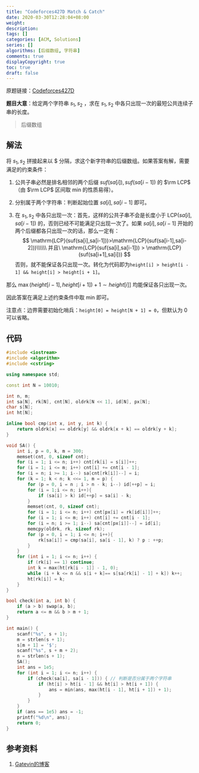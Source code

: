 ```yaml
---
title: "Codeforces427D Match & Catch"
date: 2020-03-30T12:28:04+08:00
weight: 
description:
tags: []
categories: [ACM, Solutions]
series: []
algorithms: [后缀数组, 字符串]
comments: true
displayCopyright: true
toc: true
draft: false
---
```


原题链接：[Codeforces427D](https://codeforces.com/contest/427/problem/D)

**题目大意**：给定两个字符串 $s_1, s_2$ ，求在 $s_1,s_2$ 中各只出现一次的最短公共连续子串的长度。

<!--more-->

> 后缀数组

## 解法

将 $s_1,s_2$ 拼接起来以 \$ 分隔，求这个新字符串的后缀数组。如果答案有解，需要满足的约束条件：

1. 公共子串必然是排名相邻的两个后缀 $suf(sa[i]),suf(sa[i-1])$ 的 $\rm LCP$ （由 $\rm LCP$ 区间取 min 的性质易得）。

2. 分别属于两个字符串：判断起始位置 $sa[i],sa[i-1]$ 即可。

3. 在 $s_1,s_2$ 中各只出现一次：首先，这样的公共子串不会是长度小于 $\mathrm{LCP}(sa[i],sa[i-1])$ 的，否则已经不可能满足只出现一次了。如果 $sa[i],sa[i-1]$ 开始的两个后缀都各只出现一次的话，那么一定有：  
  $$
  \mathrm{LCP}(suf(sa[i],sa[i-1]))>\mathrm{LCP}(suf(sa[i-1],sa[i-2]))\\\\\\
             并且\ \mathrm{LCP}(suf(sa[i],sa[i-1])) > \mathrm{LCP}(suf(sa[i+1],sa[i]))
  $$
  否则，就不能保证各只出现一次。转化为代码即为`height[i] > height[i - 1] && height[i] > height[i + 1]`。

  那么 $\max(height[i-1],height[i+1])+1 \sim height[i]]$ 均能保证各只出现一次。

因此答案在满足上述约束条件中取 min 即可。

注意点：边界需要初始化哨兵：`height[0] = height[N + 1] = 0`，但默认为 $0$ 可以省略。

## 代码

```cpp
#include <iostream>
#include <algorithm>
#include <cstring>

using namespace std;

const int N = 10010;

int n, m;
int sa[N], rk[N], cnt[N], oldrk[N << 1], id[N], px[N];
char s[N];
int ht[N];

inline bool cmp(int x, int y, int k) {
    return oldrk[x] == oldrk[y] && oldrk[x + k] == oldrk[y + k];
}

void SA() {
	int i, p = 0, k, m = 300;
	memset(cnt, 0, sizeof cnt);
	for (i = 1; i <= n; i++) cnt[rk[i] = s[i]]++;
	for (i = 1; i <= m; i++) cnt[i] += cnt[i - 1];
	for (i = n; i >= 1; i--) sa[cnt[rk[i]]--] = i;
	for (k = 1; k < n; k <<= 1, m = p) { 
		for (p = 0, i = n ; i > n - k; i--) id[++p] = i;
		for (i = 1;i <= n; i++){
			if (sa[i] > k) id[++p] = sa[i] - k;
		}
		memset(cnt, 0, sizeof cnt);
		for (i = 1; i <= n; i++) cnt[px[i] = rk[id[i]]]++;
		for (i = 1; i <= m; i++) cnt[i] += cnt[i - 1];
		for (i = n; i >= 1; i--) sa[cnt[px[i]]--] = id[i];
		memcpy(oldrk, rk, sizeof rk);
		for (p = 0, i = 1; i <= n; i++){
			rk[sa[i]] = cmp(sa[i], sa[i - 1], k) ? p : ++p;
		}
	}
	for (int i = 1; i <= n; i++) {
		if (rk[i] == 1) continue;
		int k = max(ht[rk[i - 1]] - 1, 0);
		while (i + k <= n && s[i + k]== s[sa[rk[i] - 1] + k]) k++;
		ht[rk[i]] = k;
	}
}

bool check(int a, int b) {
    if (a > b) swap(a, b);
    return a <= m && b > m + 1;
}

int main() {
    scanf("%s", s + 1);
    m = strlen(s + 1);
    s[m + 1] = '$';
    scanf("%s", s + m + 2);
    n = strlen(s + 1);
    SA();
    int ans = 1e5;
    for (int i = 1; i <= n; i++) {
        if (check(sa[i], sa[i - 1])) { // 判断是否分属于两个字符串
            if (ht[i] > ht[i - 1] && ht[i] > ht[i + 1]) {
                ans = min(ans, max(ht[i - 1], ht[i + 1]) + 1);
            }
        }
    }
    if (ans == 1e5) ans = -1;
    printf("%d\n", ans);
    return 0;
}
```

## 参考资料

1. [Gatevin的博客](https://blog.csdn.net/u013738743/article/details/45080073?depth_1-utm_source=distribute.pc_relevant.none-task&utm_source=distribute.pc_relevant.none-task)